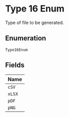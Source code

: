 
# Type 16 Enum

Type of file to be generated.

## Enumeration

`Type16Enum`

## Fields

| Name |
|  --- |
| `cSV` |
| `xLSX` |
| `pDF` |
| `pNG` |

